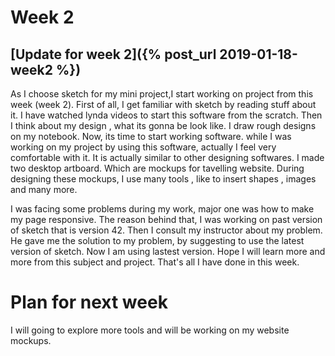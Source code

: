 # Week 2
## [Update for week 2]({% post_url 2019-01-18-week2 %})
As I choose sketch for my mini project,I start working on project from this week (week 2). First of all, I get familiar with
sketch by reading stuff about it. I have watched lynda videos to start this software from the scratch. Then I think about my 
design , what its gonna be look like. I draw rough designs on my notebook. Now, its time to start working software. while I was working
on my project by using this software, actually I feel very comfortable with it. It is actually similar to other designing 
softwares. I made two desktop artboard. Which are mockups for tavelling website. During designing these mockups, I use
many tools , like to insert shapes , images and many more. 

I was facing some problems during my work, major one was how to make my page responsive. The reason behind that, I was working 
on past version of sketch that is version 42. Then I consult my instructor about my problem. He gave me the solution to my 
problem, by suggesting to use the latest version of sketch. Now I am using lastest version. Hope I will learn more and more from 
this subject and  project. That's all I have done in this week.

# Plan for next week 
I will going to explore more tools and will be working on my website mockups.

